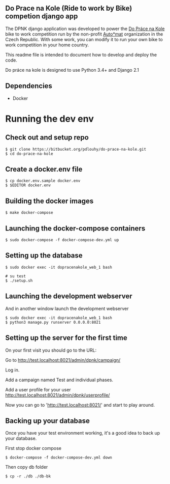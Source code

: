 Do Prace na Kole (Ride to work by Bike) competion django app
------------------------------------------------------------

The DPNK django application was developed to power the [Do Práce na Kole](https://www.dopracenakole.cz) bike to work competition run by the non-profit [Auto*mat](https://www.auto-mat.cz/) organization in the Czech Republic. With some work, you can modify it to run your own bike to work competition in your home country.

This readme file is intended to document how to develop and deploy the code.

Do práce na kole is designed to use Python 3.4+ and Django 2.1

Dependencies
------------

 - Docker

Running the dev env
===================

Check out and setup repo
------------------------

    $ git clone https://bitbucket.org/pdlouhy/do-prace-na-kole.git
    $ cd do-prace-na-kole

Create a docker.env file
------------------------

    $ cp docker.env.sample docker.env
    $ $EDITOR docker.env
    
Building the docker images
--------------------------

    $ make docker-compose

Launching the docker-compose containers
---------------------------------------

    $ sudo docker-compose -f docker-compose-dev.yml up

Setting up the database
---------------------

    $ sudo docker exec -it dopracenakole_web_1 bash

    # su test
    $ ./setup.sh

Launching the development webserver
------------------------------------

And in another window launch the development webserver

    $ sudo docker exec -it dopracenakole_web_1 bash
    $ python3 manage.py runserver 0.0.0.0:8021
    


Setting up the server for the first time
----------------------------------------

On your first visit you should go to the URL:

Go to <http://test.localhost:8021/admin/dpnk/campaign/>

Log in.

Add a campaign named Test and individual phases.

Add a user profile for your user <http://test.localhost:8021/admin/dpnk/userprofile/>

Now you can go to 'http://test.localhost:8021/' and start to play around.

Backing up your database
------------------------

Once you have your test environment working, it's a good idea to back up your database.

First stop docker compose

    $ docker-compose -f docker-compose-dev.yml down

Then copy db folder

    $ cp -r ./db ./db-bk


